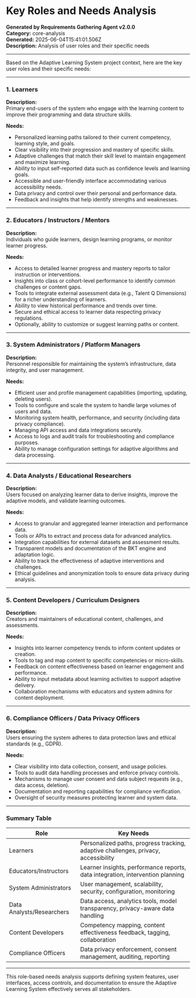 # Key Roles and Needs Analysis

**Generated by Requirements Gathering Agent v2.0.0**  
**Category:** core-analysis  
**Generated:** 2025-06-04T15:41:01.506Z  
**Description:** Analysis of user roles and their specific needs

---

Based on the Adaptive Learning System project context, here are the key user roles and their specific needs:

---

### 1. **Learners**
**Description:**  
Primary end-users of the system who engage with the learning content to improve their programming and data structure skills.

**Needs:**
- Personalized learning paths tailored to their current competency, learning style, and goals.
- Clear visibility into their progression and mastery of specific skills.
- Adaptive challenges that match their skill level to maintain engagement and maximize learning.
- Ability to input self-reported data such as confidence levels and learning goals.
- Accessible and user-friendly interface accommodating various accessibility needs.
- Data privacy and control over their personal and performance data.
- Feedback and insights that help identify strengths and weaknesses.

---

### 2. **Educators / Instructors / Mentors**
**Description:**  
Individuals who guide learners, design learning programs, or monitor learner progress.

**Needs:**
- Access to detailed learner progress and mastery reports to tailor instruction or interventions.
- Insights into class or cohort-level performance to identify common challenges or content gaps.
- Tools to integrate external assessment data (e.g., Talent Q Dimensions) for a richer understanding of learners.
- Ability to view historical performance and trends over time.
- Secure and ethical access to learner data respecting privacy regulations.
- Optionally, ability to customize or suggest learning paths or content.

---

### 3. **System Administrators / Platform Managers**
**Description:**  
Personnel responsible for maintaining the system’s infrastructure, data integrity, and user management.

**Needs:**
- Efficient user and profile management capabilities (importing, updating, deleting users).
- Tools to configure and scale the system to handle large volumes of users and data.
- Monitoring system health, performance, and security (including data privacy compliance).
- Managing API access and data integrations securely.
- Access to logs and audit trails for troubleshooting and compliance purposes.
- Ability to manage configuration settings for adaptive algorithms and data processing.

---

### 4. **Data Analysts / Educational Researchers**
**Description:**  
Users focused on analyzing learner data to derive insights, improve the adaptive models, and validate learning outcomes.

**Needs:**
- Access to granular and aggregated learner interaction and performance data.
- Tools or APIs to extract and process data for advanced analytics.
- Integration capabilities for external datasets and assessment results.
- Transparent models and documentation of the BKT engine and adaptation logic.
- Ability to track the effectiveness of adaptive interventions and challenges.
- Ethical guidelines and anonymization tools to ensure data privacy during analysis.

---

### 5. **Content Developers / Curriculum Designers**
**Description:**  
Creators and maintainers of educational content, challenges, and assessments.

**Needs:**
- Insights into learner competency trends to inform content updates or creation.
- Tools to tag and map content to specific competencies or micro-skills.
- Feedback on content effectiveness based on learner engagement and performance.
- Ability to input metadata about learning activities to support adaptive delivery.
- Collaboration mechanisms with educators and system admins for content deployment.

---

### 6. **Compliance Officers / Data Privacy Officers**
**Description:**  
Users ensuring the system adheres to data protection laws and ethical standards (e.g., GDPR).

**Needs:**
- Clear visibility into data collection, consent, and usage policies.
- Tools to audit data handling processes and enforce privacy controls.
- Mechanisms to manage user consent and data subject requests (e.g., data access, deletion).
- Documentation and reporting capabilities for compliance verification.
- Oversight of security measures protecting learner and system data.

---

### Summary Table

| Role                     | Key Needs                                                                                     |
|--------------------------|-----------------------------------------------------------------------------------------------|
| Learners                 | Personalized paths, progress tracking, adaptive challenges, privacy, accessibility            |
| Educators/Instructors    | Learner insights, performance reports, data integration, intervention planning                |
| System Administrators    | User management, scalability, security, configuration, monitoring                             |
| Data Analysts/Researchers| Data access, analytics tools, model transparency, privacy-aware data handling                 |
| Content Developers       | Competency mapping, content effectiveness feedback, tagging, collaboration                    |
| Compliance Officers      | Data privacy enforcement, consent management, auditing, reporting                            |

---

This role-based needs analysis supports defining system features, user interfaces, access controls, and documentation to ensure the Adaptive Learning System effectively serves all stakeholders.